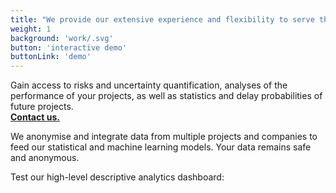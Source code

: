 ```yaml
---
title: "We provide our extensive experience and flexibility to serve the success of your projects."
weight: 1
background: 'work/.svg'
button: 'interactive demo'
buttonLink: 'demo'
---
```


Gain access to risks and uncertainty quantification, analyses of the performance of your projects, as well as statistics and delay probabilities of future projects.
<br>**[Contact us.](/contact)**  

We anonymise and integrate data from multiple projects and companies to feed our statistical and machine learning models. Your data remains safe and anonymous.

Test our high-level descriptive analytics dashboard:
